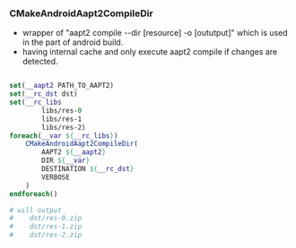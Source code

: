 ### CMakeAndroidAapt2CompileDir
* wrapper of "aapt2 compile --dir [resource] -o [oututput]" which is used in the part of android build.
* having internal cache and only execute aapt2 compile if changes are detected.  
```cmake

set(__aapt2 PATH_TO_AAPT2)
set(__rc_dst dst)
set(__rc_libs 
        libs/res-0
        libs/res-1
        libs/res-2)
foreach(__var ${__rc_libs}) 
    CMakeAndroidAapt2CompileDir(
        AAPT2 ${__aapt2}
        DIR ${__var}
        DESTINATION ${__rc_dst} 
        VERBOSE
    )
endforeach()

# will output 
#    dst/res-0.zip
#    dst/res-1.zip
#    dst/res-2.zip

```